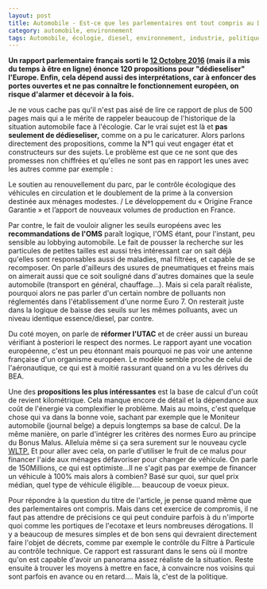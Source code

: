 ```yaml
---
layout: post
title: Automobile - Est-ce que les parlementaires ont tout compris au Diesel ?
category: automobile, environnement
tags: Automobile, écologie, diesel, environnement, industrie, politique, pollution
---
```

**Un rapport parlementaire français sorti le <a href="http://www2.assemblee-nationale.fr/documents/notice/14/rap-info/i4109-tI/(index)/depots">12 Octobre 2016</a> (mais il a mis du temps à être en ligne) énonce 120 propositions pour "dédieseliser" l'Europe. Enfin, cela dépend aussi des interprétations, car à enfoncer des portes ouvertes et ne pas connaître le fonctionnement européen, on risque d'alarmer et décevoir à la fois.**

Je ne vous cache pas qu'il n'est pas aisé de lire ce rapport de plus de 500 pages mais qui a le mérite de rappeler beaucoup de l'historique de la situation automobile face à l'écologie. Car le vrai sujet est là et **pas seulement de dédieseliser,** comme on a pu le caricaturer. Alors parlons directement des propositions, comme la N°1 qui veut engager état et constructeurs sur des sujets. Le problème est que ce ne sont que des promesses non chiffrées et qu'elles ne sont pas en rapport les unes avec les autres comme par exemple :

Le soutien au renouvellement du parc, par le contrôle écologique des véhicules en circulation et le doublement de la prime à la conversion destinée aux ménages modestes. / Le développement du « Origine France Garantie » et l’apport de nouveaux volumes de production en France.

Par contre, le fait de vouloir aligner les seuils européens avec les **recommandations de l'OMS** paraît logique, l'OMS étant, pour l'instant, peu sensible au lobbying automobile. Le fait de pousser la recherche sur les particules de petites tailles est aussi très intéressant car on sait déjà qu'elles sont responsables aussi de maladies, mal filtrées, et capable de se recomposer. On parle d'ailleurs des usures de pneumatiques et freins mais on aimerait aussi que ce soit souligné dans d'autres domaines que la seule automobile (transport en général, chauffage...). Mais si cela paraît réaliste, pourquoi alors ne pas parler d'un certain nombre de polluants non réglementés dans l'établissement d'une norme Euro 7. On resterait juste dans la logique de baisse des seuils sur les mêmes polluants, avec un niveau identique essence/diesel, par contre.

Du coté moyen, on parle de **réformer l'UTAC** et de créer aussi un bureau vérifiant à posteriori le respect des normes. Le rapport ayant une vocation européenne, c'est un peu étonnant mais pourquoi ne pas voir une antenne française d'un organisme européen. Le modèle semble proche de celui de l'aéronautique, ce qui est à moitié rassurant quand on a vu les dérives du BEA.

Une des **propositions les plus intéressantes** est la base de calcul d'un coût de revient kilométrique. Cela manque encore de détail et la dépendance aux coût de l'énergie va complexifier le problème. Mais au moins, c'est quelque chose qui va dans la bonne voie, sachant par exemple que le Moniteur automobile (journal belge) a depuis longtemps sa base de calcul. De la même manière, on parle d'intégrer les critères des normes Euro au principe du Bonus Malus. Alleluia même si ça sera surement sur le nouveau cycle <a href="https://cheziceman.wordpress.com/2015/10/03/automobile-comment-ne-plus-revivre-laffaire-volkswagen/">WLTP.</a> Et pour aller avec cela, on parle d'utiliser le fruit de ce malus pour financer l'aide aux ménages défavoriser pour changer de véhicule. On parle de 150Millions, ce qui est optimiste...Il ne s'agit pas par exempe de financer un véhicule à 100% mais alors à combien? Basé sur quoi, sur quel prix médian, quel type de véhicule éligible.... beaucoup de voeux pieux.

Pour répondre à la question du titre de l'article, je pense quand même que des parlementaires ont compris. Mais dans cet exercice de compromis, il ne faut pas attendre de précisions ce qui peut conduire parfois à du n'importe quoi comme les portiques de l'ecotaxe et leurs nombreuses dérogations. Il y a beaucoup de mesures simples et de bon sens qui devraient directement faire l'objet de décrets, comme par exemple le contrôle du Filtre à Particule au contrôle technique. Ce rapport est rassurant dans le sens où il montre qu'on est capable d'avoir un panorama assez réaliste de la situation. Reste ensuite à trouver les moyens à mettre en face, à convaincre nos voisins qui sont parfois en avance ou en retard.... Mais là, c'est de la politique.
